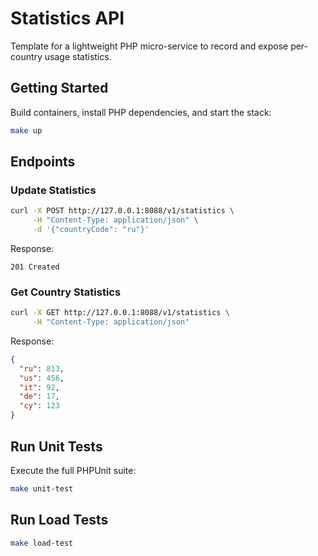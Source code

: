 # Statistics API
Template for a lightweight PHP micro-service to record and expose per-country usage statistics.

## Getting Started
Build containers, install PHP dependencies, and start the stack:

```bash
make up
```

## Endpoints

### Update Statistics

```bash
curl -X POST http://127.0.0.1:8088/v1/statistics \
     -H "Content-Type: application/json" \
     -d '{"countryCode": "ru"}'
```
Response:
```
201 Created
```

### Get Country Statistics

```bash
curl -X GET http://127.0.0.1:8088/v1/statistics \
     -H "Content-Type: application/json"
```
Response:
```json
{
  "ru": 813,
  "us": 456,
  "it": 92,
  "de": 17,
  "cy": 123
}
```

## Run Unit Tests
Execute the full PHPUnit suite:

```bash
make unit-test
```


## Run Load Tests

```bash
make load-test
```
